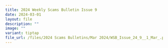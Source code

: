 ```yaml
---
title: 2024 Weekly Scams Bulletin Issue 9
date: 2024-03-01
layout: file
description: ""
image: ""
variant: tiptap
file_url: /files/2024 Scams Bulletins/Mar 2024/WSB_Issue_24_9__1_Mar_.pdf
---
```

